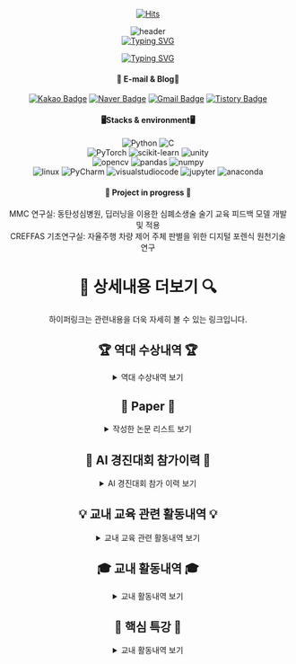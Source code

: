 

<div align="center"> 
   <!-- 1,14,15,18,19,20,25,27,28 -->

[![Hits](https://hits.seeyoufarm.com/api/count/incr/badge.svg?url=https%3A%2F%2Fgithub.com%2Fseongjiko&count_bg=%23B9D7ED&title_bg=%235C6BC0&icon=github.svg&icon_color=%23FFFFFF&title=Visitors&edge_flat=false)](https://hits.seeyoufarm.com)

![header](https://capsule-render.vercel.app/api?type=waving&color=gradient&customColorList=14&height=230&section=header&text=SEONGJI-KO&animation=scaleIn&fontSize=90&fontAlignY=38&desc=Thank%20you%20for%20visiting%20my%20GitHub.&descAlignY=57&descAlign=62) </br>
[![Typing SVG](https://readme-typing-svg.demolab.com?font=Oswald&weight=500&size=40&duration=3000&pause=1000&color=FFFFFF&background=102B6A&center=true&vCenter=true&repeat=false&width=435&lines=-+About+Me+-)](https://git.io/typing-svg)

[![Typing SVG](https://readme-typing-svg.demolab.com?font=Oswald&weight=500&duration=3000&pause=1000&color=102b6a&background=FF5F0000&center=true&vCenter=true&width=435&lines=Majoring+about+AI+vision;Multiple+AI+Competitions+Participation+History;Multiple+AI+Paper+Submission+Experience;Multiple+AI-related+awards+experiences)](https://git.io/typing-svg)

#### :link: E-mail & Blog:link:
[![Kakao Badge](https://img.shields.io/badge/Kakao-FFCD00?style=flat-square&logo=Kakaotalk&logoColor=white&link=mailto:soc06202@kakao.com)](mailto:soc06202@kakao.com)
[![Naver Badge](https://img.shields.io/badge/Naver-03C75A?style=flat-square&logo=Naver&logoColor=white&link=mailto:soc06202@naver.com)](mailto:soc06202@naver.com)
[![Gmail Badge](https://img.shields.io/badge/Gmail-d14836?style=flat-square&logo=Gmail&logoColor=white&link=mailto:soc06202@gmail.com)](mailto:soc06202@gmail.com)
[![Tistory Badge](https://img.shields.io/badge/Tistory-000000?style=flat-square&logo=Tistory&logoColor=white&link=https://sjkoding.tistory.com)](https://sjkoding.tistory.com/)


#### 🖥️Stacks & environment🖥️
![Python](https://img.shields.io/badge/python-3776AB?style=flat&logo=python&logoColor=white)
![C](https://img.shields.io/badge/C-A8B9CC?style=flat&logo=C&logoColor=white) <br>
![PyTorch](https://img.shields.io/badge/PyTorch-EE4C2C?style=flat&logo=PyTorch&logoColor=white)
![scikit-learn](https://img.shields.io/badge/scikit_learn-F7931E?style=flat&logo=scikit-learn&logoColor=white) 
![unity](https://img.shields.io/badge/unity-FFFFFF?style=flat&logo=unity&logoColor=white) <br>
![opencv](https://img.shields.io/badge/opencv-5C3EE8?style=flat&logo=opencv&logoColor=white)
![pandas](https://img.shields.io/badge/pandas-150458?style=flat&logo=pandas&logoColor=white)
![numpy](https://img.shields.io/badge/numpy-013243?style=flat&logo=numpy&logoColor=white) <br>
![linux](https://img.shields.io/badge/linux-FCC624?style=flat&logo=linux&logoColor=white)
![PyCharm](https://img.shields.io/badge/PyCharm-000000?style=flat&logo=PyCharm&logoColor=white)
![visualstudiocode](https://img.shields.io/badge/VSC-007ACC?style=flat&logo=visualstudiocode&logoColor=white)
![jupyter](https://img.shields.io/badge/jupyter-F37626?style=flat&logo=jupyter&logoColor=white)
![anaconda](https://img.shields.io/badge/anaconda-44A833?style=flat&logo=anaconda&logoColor=white)



#### 📓 Project in progress 📓
MMC 연구실: 동탄성심병원, 딥러닝을 이용한 심폐소생술 술기 교육 피드백 모델 개발 및 적용 </br>
CREFFAS 기초연구실: 자율주행 차량 제어 주체 판별을 위한 디지털 포렌식 원천기술 연구 </br>

# 🔎 상세내용 더보기 🔍

하이퍼링크는 관련내용을 더욱 자세히 볼 수 있는 링크입니다.
   
## :trophy: 역대 수상내역  :trophy:
<details>
<summary> 역대 수상내역 보기 </summary>
<div markdown="1">

## :trophy:교외 수상내역:trophy:
| Award 	| Date                         	          | Task                  	| 
|-------------	|---------------------------------   |-----------------------	|
| 🏆 과학기술정보통신부 장관상(대상)      	| 6학기    | [제 9회 대한민국 SW융합 해커톤 대회](https://github.com/seongjiko/DeepSeat_project)    |
| 👍 장려상   |   6학기   |   [ACK 2022 학부생 논문 경진 대회](https://kiss.kstudy.com/Detail/Ar?key=3988536)
| 👍 우수논문상   |    6학기    |    [2022 정보보호학회 동계학술대회(CISC-W’22)](https://drive.google.com/file/d/1mPGJASFDbxuyq_kr2o7Wz7Wdxmy5P2CE/view?usp=sharing)  |
| 👍 SW중심대학협의회장상(4등)   |   6학기   |   [SW중심대학 공동 AI 경진대회 2022](https://github.com/seongjiko/customocr)   |
| 🥉 SW중심대학협의회장상(3등)   |   7학기   |   [SW중심대학 공동 AI 경진대회 2023](https://github.com/seongjiko/Satellite_AI_competition)   |

## :trophy: 한림대학교 교내 수상내역 :trophy:

| Award 	| Date                         	          | Task                  	| 
|-------------	|---------------------------------   |-----------------------	|
| 🥇인기상 1위      	| 2학기    | 교내 코딩 학술 동아리 씨애랑 2018년도 SW전시회 출품    |
| 🥈은상 2위      	| 4학기    | [교내 SW사업단 주최 제 1회 SW 교육영상 공모전](https://www.youtube.com/playlist?list=PL840mWpdPGmDbekDZ_EOdY55ps3qi1FTg)    |
| 🥇대상 1위      	| 4학기    | [교내 소프트웨어 융합대학 학술 콘테스트(서공제) 개인 부문](https://github.com/seongjiko/Dodge-Ver1.1)   |
| 🥉동상 3위     	| 4학기    | 교내 소프트웨어 융합대학 학술 콘테스트(서공제) 팀 부문   |
| 🥉인기상 2위     	| 4학기    | [교내 코딩 학술 동아리 씨애랑 2019년도 SW전시회 출품](https://github.com/seongjiko/SpaceDodge)     |
| 🥉금상 1위     	   | 5학기    | [교내 SW사업단 주최 SW week, SW 영상 제작 공모전 대회](https://drive.google.com/file/d/1H8nFhMbOrxW9hFLLlo55LjiX5zPZM1jK/view?usp=sharing)     |
| 🥇금상 1위         | 5학기    | 교내 SW사업단 주최 SW week, 오픈소스 소프트웨어 활용 경진대회 |
| 🥈금상 2위         | 5학기    | 교내 SW사업단 주최 SW week, SW 창업 아이디어 경진대회  |
| 🥈은상 2위         | 5학기    | 교내 SW사업단 주최 SW week, SW기초대회 (파이썬 퀴즈 온 더 한림)  |
| 🥇최우수상 1위         | 5학기    | 교내 LINK+ 사업단 주최 커리어 포트폴리오 경진대회  |
| 🥈금상 2위         | 6학기   | [2022년 1학기, 교내 SW사업단 주최 SW 캡스톤디자인 (DeepSeat)](https://github.com/seongjiko/DeepSeat_project) |
| 🥉동상 3위         | 7학기   | 2022년 교내 SW사업단 주최 Gitgub 포트폴리오 경진대회 |

</div>
</details>

## 📑 Paper 📑
<details>
<summary> 작성한 논문 리스트 보기 </summary>
<div markdown="1">
   
| conference & journals 	| Date                   | Title                  	| authors
|-------------	|---------------------------------   |-----------------------	|--------------------
| Expert System with Application(ESWA)(IF: 8.5) | 2023.09    | Harnessing Optical Flow in Deep Learning Framework for Cardiopulmonary Resuscitation Training   | S. Ko et al. (correspond: Choung Ah Lee, Jong-Uk Hou)
| 한국정보보호학회 (CISC-W’22)   |   2022.11   | [CAN 프레임 간격 기반 침입 탐지 방법론](https://drive.google.com/file/d/1mPGJASFDbxuyq_kr2o7Wz7Wdxmy5P2CE/view?usp=sharing) | S. Ko et al. (correspond: Byung Il Kwak)
| 한국정보처리학회 (ACK 2022)  |   2022.10   | [신뢰할 수 있는 딥러닝 기반 단일 캠 좌석현황 실시간 탐지 솔루션](https://kiss.kstudy.com/Detail/Ar?key=3988536) | S. Ko et al. (correspond: Jong-Uk Hou)

</div>
</details>

## 🤖 AI 경진대회 참가이력 🤖
<details>
<summary> AI 경진대회 참가 이력 보기 </summary>
<div markdown="1">

| Competition 	| Subject                         	                | Task                  	| Rank / participants           | Percentile 	| Date  	|
|-------------	|---------------------------------	                |-----------------------	|---------------	            |------------	|-------	|
| Dacon       	| [2023 SW중심대학 공동 AI 경진대회](https://github.com/seongjiko/Satellite_AI_competition)	                | Vision (Segmentation)   	| 6위 / 201팀 	                | -             | 23/08 	|
| Dacon       	| 도배 하자 유형 분류 AI 경진대회 	                | Vision (Classifier)   	| 41등 / 1,025팀 	            | 상위 4%    	| 23/05 	|
| Dacon       	| 포디블록 구조 추출 AI 경진대회  	                | Vision (Segmentation) 	| 85등 / 461팀     	            | 상위 19%     	| 23/01     |
| AI CONNECT       	| 2022 국방 AI 경진대회 (일반인 부문)  	    | Vision (Segmentation) 	| 19등 / 110팀     	            | 상위 17%     	| 22/11     |
| Dacon        	| [2022 SW중심대학 공동 AI 경진대회](https://github.com/seongjiko/customocr) (수상)        	| Vision (OCR)             	| 5등 / 77팀             	    | 상위 7%      	| 22/10     |
| Dacon        	| 자율주행 센서의 안테나 성능 예측 AI경진대회        | Tabular             	    | 226등 / 975팀             	| 상위 23%      | 22/08     |
| Dacon(basic)  | [항공사 고객 만족도 예측 경진대회](https://sjkoding.tistory.com/14)        	        | Tabular             	    | 2등 / 615명             	    | 상위 1%      	| 22/02     |
| Dacon(basic)  | 영화 리뷰 감정분석 경진대회        	            | NLP             	        | 39등 / 605명             	    | 상위 6%      	| -      	|
| Dacon(basic)  | [펭귄 몸무게 예측 경진대회](https://sjkoding.tistory.com/7)        	                | Tabular             	    | 26등 / 725명             	    | 상위 3%      	| 22/01     |
 
</div>
</details>

## :bulb: 교내 교육 관련 활동내역 :bulb:

<details>
<summary> 교내 교육 관련 활동내역 보기 </summary>
<div markdown="1">
   
| Role 	| Date                         	          | Task                  	|     Subject   |
|-------------	|---------------------------------   |-----------------------	|-------------  |
| 보조강사      	| 18-동계    | 교내 신입생 SW캠프 보조강사 활동    |   JAVA
| 보조강사      	| 19-1    | 교내 SW사업단 주최 교원 SW교육 보조강사활동    |   Python   |
| 멘토      	| 19-1    | 교내 코딩 학술 동아리 씨애랑 멘토활동    |   Java   |
| 멘토      	| 19-1    | 교내 코딩 학술 동아리 노네임 멘토활동    |   C   |
| 멘토      	| 19-1    | 교내 SW사업단 주최 SW멘토링 멘토활동    |   Python   |
| 멘토      	| 19-하계    | SW 기초역량 강화 프로그램 멘토활동    |   C   |
| 멘토      	| 21-2    | 교내 코딩 학술 동아리 씨애랑 멘토활동    |   Algorithm (Python)   |
| 멘토      	| 21-2    | 교내 코딩 학술 동아리 씨애랑 멘토활동    |   Python   |
| 멘토      	| 21-2    | 교내 상생러닝 디딤돌 멘토링 멘토활동    |   학업 멘토   |
| 멘토      	| 21-2    | 교내 교과목 멘토링 멘토활동    |   C++, R   |
| 멘토      	| 22-동계    | 교내 SW사업단 동계 전공 멘토링 멘토활동    |   Python   |
| 멘토      	| 22-하계    | 교내 SW사업단 동계 전공 멘토링 멘토활동    |   Python   |
</div>
</details>

##  :mortar_board: 교내 활동내역 :mortar_board:

<details>
<summary> 교내 활동내역 보기 </summary>
<div markdown="1">
   
| Activity 	| Date                         	          | Detail                  	|   Role   |
|-------------	|---------------------------------   |-----------------------	|-------------  |
|   동아리 👨‍🎓   |   2018 ~   |   교내 소프트웨어융합대학 학술 동아리 씨애랑 회원 등록   |  회원  |
|   동아리 ⚽   |   2018 ~   |   교내 SW축구동아리 일레븐 회원 등록   |  회원  |
|   동아리 👨‍🎓   |   2019-1학기  |   교내 SW사업단, 학술 봉사 동아리 HSV 활동   |  회원  |
|   동아리 👨‍🎓   |   2019-1  |   교내 소프트웨어융합대학 학술 동아리 씨애랑   |  기획국장  |
|   동아리 👨‍🎓   |   2019-2  |   교내 소프트웨어융합대학 학술 동아리 씨애랑   |  라온팀장  |
|   동아리 👨‍🎓   |   2021-2  |   교내 소프트웨어융합대학 학술 동아리 씨애랑   |  기획국장  |
|   동아리 👨‍🎓   |   2022    |   교내 소프트웨어융합대학 학술 동아리 씨애랑   |  회장  |
|   연구실 💻  |   2022   |   2021년도 교내 MMC(Multimedia Computing Laboratory) 학부 연구생 등록   |   학부연구생   |
|   연구실 💻  |   2023-1   |   교내 스마트컴퓨팅 연구소 보조연구원 등록   |   보조연구원   |
|   학생회 🏫  |   2019   |   제 1대 빅데이터 학생회 '한결'   |   홍보부장   |
|   학생회 🏫  |   2021   |   제 3대 빅데이터 학생회 'PLUS'   |   복지부장   |
|   학생회 🏫  |   2022   |   제 4대 소프트웨어융합대학 학생회 'A:BLE'   |   홍보국장   |
</div>
</details>


## 🏫 핵심 특강 🏫

<details>
<summary> 교내 활동내역 보기 </summary>
<div markdown="1">

| Institution  	| Date                         	          | Detail                  	|   Subject   |
|-------------	|---------------------------------   |-----------------------	|-------------  |
|   멀티캠퍼스   |   2021.12.27 ~ 2022.01.05 (56H)   |   파이썬 DT 교육 심화, 전공반   |     AI/Data   |
|   멀티캠퍼스   |   2022.02.14 ~ 2022.02.19 (40H)   |   파이썬DT 데이터역량 집중교육 프로그램   |     AI/Data   |
|   KT   |   2023.08.08 ~ 2024.01.25 (840H)   |   KT AIVLE AI개발자 코스   |   AI/Data   |

</div>
</details>


